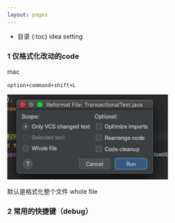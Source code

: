 ```yaml
---
layout: pages
---
```

*  目录
{:toc}
idea setting

### 1 仅格式化改动的code

mac

```
option+command+shift+L   
```

![image-20201209104646433](/images/image-20201209104646433.png)



默认是格式化整个文件 whole file



### 2 常用的快捷键（debug）









